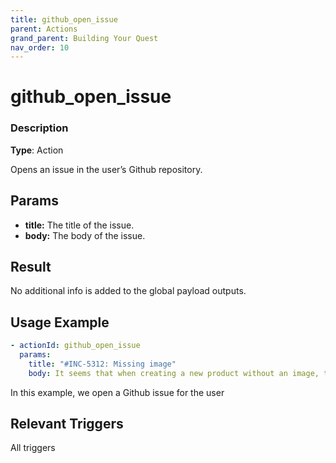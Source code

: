 ```yaml
---
title: github_open_issue
parent: Actions
grand_parent: Building Your Quest
nav_order: 10
---
```


# github_open_issue

### Description

**Type**: Action

Opens an issue in the user’s Github repository.

## Params

- **title:** The title of the issue.
- **body:** The body of the issue.

## Result

No additional info is added to the global payload outputs.

## Usage Example

```yaml
- actionId: github_open_issue
  params:
    title: "#INC-5312: Missing image"
    body: It seems that when creating a new product without an image, there are broken images showing up in the product catalog. Please fix this by replicating this bug locally with mock data. Take a screenshot of the fix and attach it to a PR when you close the bug. There's a placeholder image in the repo that you can use named `placeholder.png`.
```

In this example, we open a Github issue for the user

## Relevant Triggers

All triggers